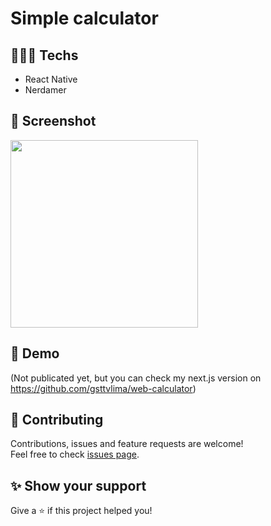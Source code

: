 # Simple calculator 

## 👨🏻‍💻 Techs

* React Native
* Nerdamer

## 📸 Screenshot

<img src="https://user-images.githubusercontent.com/115879524/197105590-8a723596-559e-4a27-a7f1-acd69d57207b.png" width="300" />

## 👀 Demo

(Not publicated yet, but you can check my next.js version on https://github.com/gsttvlima/web-calculator)

## 🤝 Contributing

Contributions, issues and feature requests are welcome!<br />Feel free to check [issues page](https://github.com/gsttvlima/android-ios-calculator/issues).

## ✨ Show your support

Give a ⭐️ if this project helped you!
